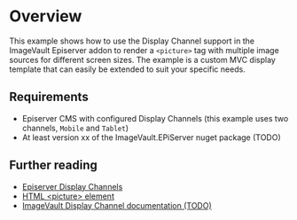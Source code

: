 # Overview
This example shows how to use the Display Channel support in the ImageVault Episerver addon to render a `<picture>` tag with multiple image sources for different screen sizes. The example is a custom MVC display template that can easily be extended to suit your specific needs. 

## Requirements
* Episerver CMS with configured Display Channels (this example uses two channels, `Mobile` and `Tablet`)
* At least version xx of the ImageVault.EPiServer nuget package (TODO)

## Further reading
* [Episerver Display Channels](https://world.episerver.com/documentation/developer-guides/CMS/rendering/display-channels/ "Episerver Display Channels")
* [HTML \<picture\> element](https://developer.mozilla.org/en-US/docs/Web/HTML/Element/picture "HTML <picture> element")
* [ImageVault Display Channel documentation (TODO)](# "ImageVault Display Channel documentation (TODO")
